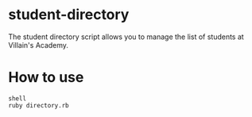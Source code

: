 # student-directory

The student directory script allows you to manage the list of students at Villain's Academy.

# How to use

```
shell
ruby directory.rb

```